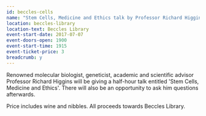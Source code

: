 ```yaml
---
id: beccles-cells
name: "Stem Cells, Medicine and Ethics talk by Professor Richard Higgins"
location: beccles-library
location-text: Beccles Library
event-start-date: 2017-07-07
event-doors-open: 1900
event-start-time: 1915
event-ticket-price: 3
breadcrumb: y
---
```


Renowned molecular biologist, geneticist, academic and scientific advisor Professor Richard Higgins will be giving a half-hour talk entitled 'Stem Cells, Medicine and Ethics'. There will also be an opportunity to ask him questions afterwards.

Price includes wine and nibbles. All proceeds towards Beccles Library.
